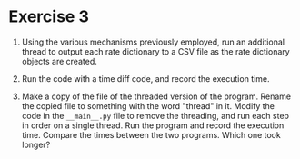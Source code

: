 # Exercise 3

1. Using the various mechanisms previously employed, run an additional thread to output each rate dictionary to a CSV file as the rate dictionary objects are created.

2. Run the code with a time diff code, and record the execution time.

3. Make a copy of the file of the threaded version of the program. Rename the copied file to something with the word "thread" in it. Modify the code in the `__main__.py` file to remove the threading, and run each step in order on a single thread. Run the program and record the execution time. Compare the times between the two programs. Which one took longer?